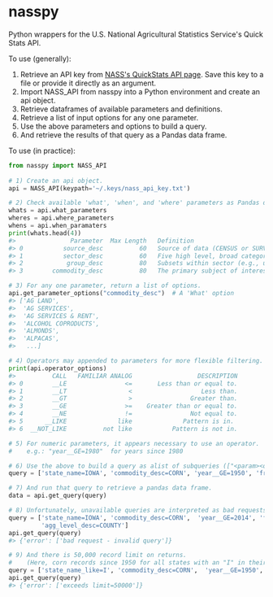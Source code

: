 # nasspy
Python wrappers for the U.S. National Agricultural Statistics Service's Quick Stats API.

To use (generally):

1) Retrieve an API key from [NASS's QuickStats API page](https://quickstats.nass.usda.gov/api#param_define).
   Save this key to a file or provide it directly as an argument. 
2) Import NASS_API from nasspy into a Python environment and create an api object.
3) Retrieve dataframes of available parameters and definitions.
4) Retrieve a list of input options for any one parameter.
5) Use the above parameters and options to build a query.
6) And retrieve the results of that query as a Pandas data frame.

To use (in practice):
  
```python
from nasspy import NASS_API
        
# 1) Create an api object.
api = NASS_API(keypath='~/.keys/nass_api_key.txt')

# 2) Check available 'what', 'when', and 'where' parameters as Pandas dataframes.
whats = api.what_parameters
wheres = api.where_parameters
whens = api.when_paramaters
print(whats.head(4))
#>               Parameter  Max Length   Definition 
#> 0           source_desc          60   Source of data (CENSUS or SURVEY). Census prog...  
#> 1           sector_desc          60   Five high level, broad categories useful to na...  
#> 2            group_desc          80   Subsets within sector (e.g., under sector = CR...  
#> 3        commodity_desc          80   The primary subject of interest (e.g., CORN, C... 

# 3) For any one parameter, return a list of options.
api.get_parameter_options("commodity_desc")  # A 'What' option
#> ['AG LAND',
#>  'AG SERVICES',
#>  'AG SERVICES & RENT',
#>  'ALCOHOL COPRODUCTS',
#>  'ALMONDS',
#>  'ALPACAS',
#>   ...]

# 4) Operators may appended to parameters for more flexible filtering.
print(api.operator_options)
#>          CALL   FAMILIAR ANALOG                  DESCRIPTION
#> 0        __LE                <=       Less than or equal to.
#> 1        __LT                 <                   Less than.
#> 2        __GT                 >                Greater than.
#> 3        __GE                >=    Greater than or equal to.
#> 4        __NE                !=                Not equal to.
#> 5      __LIKE              like              Pattern is in. 
#> 6  __NOT_LIKE          not like           Pattern is not in.

# 5) For numeric parameters, it appears necessary to use an operator.
#    e.g.: "year__GE=1980"  for years since 1980

# 6) Use the above to build a query as alist of subqueries (["<param><operator>=<option>", ...])
query = ['state_name=IOWA', 'commodity_desc=CORN', 'year__GE=1950', 'freq_desc=WEEKLY']

# 7) And run that query to retrieve a pandas data frame.
data = api.get_query(query)

# 8) Unfortunately, unavailable queries are interpreted as bad requests.
query = ['state_name=IOWA', 'commodity_desc=CORN',  'year__GE=2014', 'freq_desc=WEEKLY',
         'agg_level_desc=COUNTY']
api.get_query(query)
#> {'error': ['bad request - invalid query']}

# 9) And there is 50,000 record limit on returns.
#    (Here, corn records since 1950 for all states with an "I" in their name)
query = ['state_name_like=I', 'commodity_desc=CORN',  'year__GE=1950', 'freq_desc=WEEKLY']
api.get_query(query)
#> {'error': ['exceeds limit=50000']}
```
